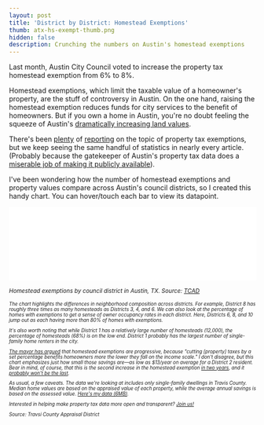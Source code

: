 ```yaml
---
layout: post
title: 'District by District: Homestead Exemptions'
thumb: atx-hs-exempt-thumb.png
hidden: false    
description: Crunching the numbers on Austin's homestead exemptions
---
```


Last month, Austin City Council voted to increase the property tax homestead exemption from 6% to 8%. 

Homestead exemptions, which limit the taxable value of a homeowner's property, are the stuff of controversy in Austin. On the one hand, raising the homestead exemption reduces funds for city services to the benefit of homeowners. But if you own a home in Austin, you're no doubt feeling the squeeze of Austin's [dramatically increasing land values](/atx-land-value).

There's been [plenty](www.austinchronicle.com/news/2016-07-08/council-no-marxism-around-here/) of [reporting](http://www.austinmonitor.com/stories/2016/06/slim-margin-council-members-approve-8-percent-homestead-exemption/) on the topic of property tax exemptions, but we keep seeing the same handful of statistics in nearly every article. (Probably because the gatekeeper of Austin's property tax data does a [miserable job of making it publicly available](http://www.traviscad.org/faq_request_info.html)).

I've been wondering how the number of homestead exemptions and property values compare across Austin's council districts, so I created this handy chart. You can hover/touch each bar to view its datapoint.

<iframe id='idIframe' onload='iframeLoaded()' src="/maps/austin-homestead-exemption-chart" marginwidth="0" marginheight="0" scrolling="no" frameborder="0" width="100%"></iframe>

<em><small>Homestead exemptions by council district in Austin, TX. Source: [TCAD](http://www.traviscad.org/) <small><em>

The chart highlights the differences in neighborhood composition across districts.  For example, District 8 has roughly three times as many homesteads as Districts 3, 4, and 6. We can also look at the percentage of homes with exemptions to get a sense of owner occupancy rates in each district. Here, Districts 6, 8, and 10 jump out as each having more than 80% of homes with exemptions. 

It's also worth noting that while District 1 has a relatively large number of homesteads (12,000), the percentage of homesteads (68%) is on the low end. District 1 probably has the largest number of single-family home renters in the city.

[The mayor has argued](http://www.mayoradler.com/who-benefits-mostly-from-upping-the-homestead-exemption/)  that homestead exemptions are progressive, because "cutting [property] taxes by a set percentage benefits homeowners more the lower they fall on the income scale." I don't disagree, but this chart emphasizes just how small those savings are—as low as $13/year on average for a District 2 resident. Bear in mind, of course, that this is the second increase in the homestead exemption [in two years](http://www.mystatesman.com/news/news/local/austin-city-council-approves-6-percent-homestead-e/nmWnx/), and it [probably won't be the last](http://www.adlerforaustin.com/affordable-new-way-forward/#tax).

As usual, a few caveats. The data we're looking at includes only single-family dwellings in Travis County. Median home values are based on the appraised value of each property, while the average annual savings is based on the assessed value. [Here's my data (6MB)](/public/data/austin_parcels_hs_values.csv).

Interested in helping make property tax data more open and transparent? [Join us!](https://github.com/open-austin/liberate-appraisal-data)

*Source: Travsi County Appraisal District*

<script type="text/javascript">
  function iframeLoaded() {
      var iFrameID = document.getElementById('idIframe');
      
      var width = document.getElementById('idIframe').offsetWidth

      if(iFrameID) {
            // here you can make the height, I delete it first, then I make it again
            iFrameID.height = width * .7 + 40;
            iFrameID.height = iFrameID.contentWindow.document.body.scrollHeight + "px";
      }   
  }
</script>
